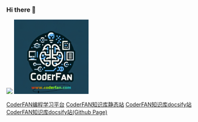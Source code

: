 ### Hi there 👋
<!--
**KittenCN/KittenCN** is a ✨ _special_ ✨ repository because its `README.md` (this file) appears on your GitHub profile.

Here are some ideas to get you started:

- 🔭 I’m currently working on ...
- 🌱 I’m currently learning ...
- 👯 I’m looking to collaborate on ...
- 🤔 I’m looking for help with ...
- 💬 Ask me about ...
- 📫 How to reach me: ...
- 😄 Pronouns: ...
- ⚡ Fun fact: ...
-->

![](https://github-readme-stats.vercel.app/api?username=KittenCN&theme=dark)
[<img src="https://raw.githubusercontent.com/KittenCN/KittenCN/main/img/coderfan_logo.png" width="195" height="195">](https://www.coderfan.com)

[CoderFAN编程学习平台](https://www.coderfan.com)
[CoderFAN知识库静态站](https://wiki.coderfan.com)
[CoderFAN知识库docsify站](https://demo.coderfan.com)
[CoderFAN知识库docsify站(Github Page)](https://kittencn.github.io/ks/)


